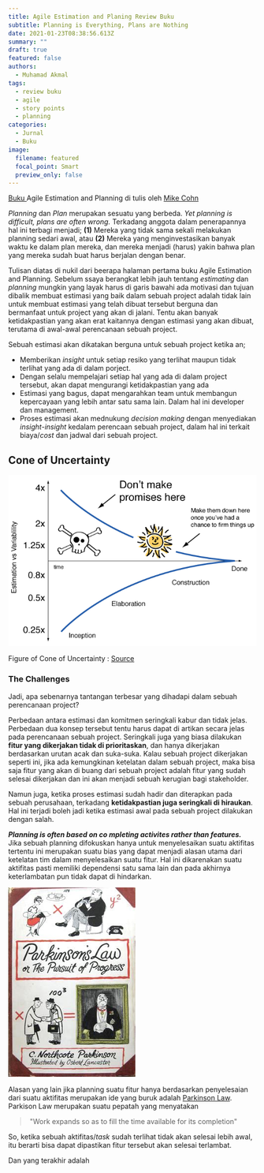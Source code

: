 ```yaml
---
title: Agile Estimation and Planing Review Buku
subtitle: Planning is Everything, Plans are Nothing
date: 2021-01-23T08:38:56.613Z
summary: ""
draft: true
featured: false
authors:
  - Muhamad Akmal
tags:
  - review buku
  - agile
  - story points
  - planning
categories:
  - Jurnal
  - Buku
image:
  filename: featured
  focal_point: Smart
  preview_only: false
---
```

[Buku ](https://www.tokopedia.com/pustakabahtera/agile-estimating-and-planning-buku)Agile Estimation and Planning di tulis oleh [Mike Cohn](https://www.mountaingoatsoftware.com/blog)

*Planning* dan *Plan* merupakan sesuatu yang berbeda. *Yet planning is difficult, plans are often wrong.* Terkadang anggota dalam penerapannya hal ini terbagi menjadi; **(1)** Mereka yang tidak sama sekali melakukan planning sedari awal, atau **(2)** Mereka yang menginvestasikan banyak waktu ke dalam plan mereka, dan mereka menjadi (harus) yakin bahwa plan yang mereka sudah buat harus berjalan dengan benar.

Tulisan diatas di nukil dari beerapa halaman pertama buku Agile Estimation and Planning. Sebelum ssaya berangkat lebih jauh tentang *estimating* dan *planning* mungkin yang layak harus di garis bawahi ada motivasi dan tujuan dibalik membuat estimasi yang baik dalam sebuah project adalah tidak lain untuk membuat estimasi yang telah dibuat tersebut berguna dan bermanfaat untuk project yang akan di jalani. Tentu akan banyak ketidakpastian yang akan erat kaitannya dengan estimasi yang akan dibuat, terutama di awal-awal perencanaan sebuah project. 

Sebuah estimasi akan dikatakan berguna untuk sebuah project ketika an;

* Memberikan *insight* untuk setiap resiko yang terlihat maupun tidak terlihat yang ada di dalam porject.
* Dengan selalu mempelajari setiap hal yang ada di dalam project tersebut, akan dapat mengurangi ketidakpastian yang ada
* Estimasi yang bagus, dapat mengarahkan team untuk membangun kepercayaan yang lebih antar satu sama lain. Dalam hal ini developer dan management.
* Proses estimasi akan mednukung *decision making* dengan menyediakan *insight-insight* kedalam perencaan sebuah project, dalam hal ini terkait biaya/*cost* dan jadwal dari sebuah project.

## Cone of Uncertainty

![cone of uncertainty](cone-of-uncertainty.png "cone of uncertainty")

Figure of Cone of Uncertainty : [Source](http://www.agilenutshell.com/cone_of_uncertainty)

### The Challenges

Jadi, apa sebenarnya tantangan terbesar yang dihadapi dalam sebuah perencanaan project?

Perbedaan antara estimasi dan komitmen seringkali kabur dan tidak jelas. Perbedaan dua konsep tersebut tentu harus dapat di artikan secara jelas pada perencanaan sebuah project. Seringkali juga yang biasa dilakukan **fitur yang dikerjakan tidak di prioritaskan**, dan hanya dikerjakan berdasarkan urutan acak dan suka-suka. Kalau sebuah project dikerjakan seperti ini, jika ada kemungkinan ketelatan dalam sebuah project, maka bisa saja fitur yang akan di buang dari sebuah project adalah fitur yang sudah selesai dikerjakan dan ini akan menjadi sebuah kerugian bagi stakeholder.

Namun juga, ketika proses estimasi sudah hadir dan diterapkan pada sebuah perusahaan, terkadang **ketidakpastian juga seringkali di hiraukan**. Hal ini terjadi boleh jadi ketika estimasi awal pada sebuah project dilakukan dengan salah.

***Planning is often based on co* *mpleting activites rather than features.*** Jika sebuah planning difokuskan hanya untuk menyelesaikan suatu aktifitas tertentu ini merupakan suatu bias yang dapat menjadi alasan utama dari ketelatan tim dalam menyelesaikan suatu fitur. Hal ini dikarenakan suatu aktifitas pasti memiliki dependensi satu sama lain dan pada akhirnya keterlambatan pun tidak dapat di hindarkan.

![parkison law](parkinson-s_law_book.jpg "parkison law")

[](https://en.wikipedia.org/wiki/Parkinson%27s_law)

Alasan yang lain jika planning suatu fitur hanya berdasarkan penyelesaian dari suatu aktifitas merupakan ide yang buruk adalah [Parkinson Law](https://en.wikipedia.org/wiki/Parkinson%27s_law). Parkison Law merupakan suatu pepatah yang menyatakan 

>  "Work expands so as to fill the time available for its completion"

So, ketika sebuah aktifitas/*task* sudah terlihat tidak akan selesai lebih awal, itu berarti bisa dapat dipastikan fitur tersebut akan selesai terlambat.

Dan yang terakhir adalah
